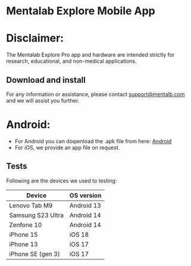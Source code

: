 # Mentalab Explore Mobile App

# Disclaimer:
The Mentalab Explore Pro app and hardware are intended strictly for research, educational, and non-medical applications.

## Download and install
For any information or assistance, please contact support@mentalb.com and we will assist you further.
# Android:
- For Android you can doqwnload the .apk file from here: [Android](https://github.com/Mentalab-hub/explore-mobile-app-release/releases/latest)
- For iOS, we provide an app file on request.

## Tests
Following are the devices we used to testing:

| Device          | OS version |
| ------------------| ----------- |
| Lenovo Tab M9     | Android 13 |
| Samsung S23 Ultra | Android 14 |
| Zenfone 10        | Android 14 |
| iPhone 15         | iOS 18     |
| iPhone 13         | iOS 17     |
| iPhone SE (gen 3) | iOS 17     |
